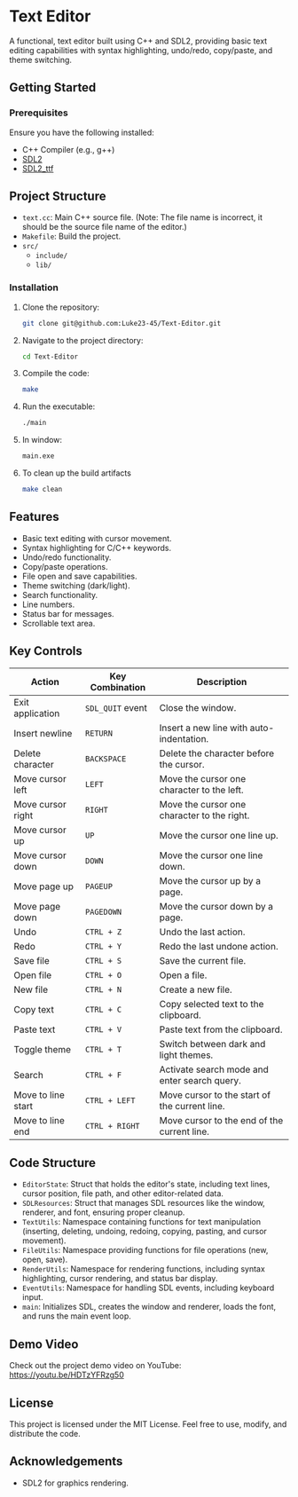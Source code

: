 # Text Editor

A functional, text editor built using C++ and SDL2, providing basic text editing capabilities with syntax highlighting, undo/redo, copy/paste, and theme switching.

## Getting Started

### Prerequisites
Ensure you have the following installed:
- C++ Compiler (e.g., g++)
- [SDL2](https://www.libsdl.org/)
- [SDL2_ttf](https://www.libsdl.org/projects/SDL_ttf/)

## Project Structure

- `text.cc`: Main C++ source file. (Note: The file name is incorrect, it should be the source file name of the editor.)
- `Makefile`: Build the project.
- `src/`
    - `include/`
    - `lib/`
### Installation
1. Clone the repository:
    ```bash
    git clone git@github.com:Luke23-45/Text-Editor.git
    ```
2. Navigate to the project directory:
    ```bash
    cd Text-Editor
    ```
3. Compile the code:
    ```bash
    make
    ```
4. Run the executable:
    ```bash
    ./main
    ```
5. In window:
    ```bash
    main.exe
    ```
6. To clean up the build artifacts
    ```bash
    make clean
    ```

## Features
- Basic text editing with cursor movement.
- Syntax highlighting for C/C++ keywords.
- Undo/redo functionality.
- Copy/paste operations.
- File open and save capabilities.
- Theme switching (dark/light).
- Search functionality.
- Line numbers.
- Status bar for messages.
- Scrollable text area.

## Key Controls

| Action            | Key Combination | Description                                  |
| ----------------- | --------------- | -------------------------------------------- |
| Exit application  | `SDL_QUIT` event| Close the window.                               |
| Insert newline    | `RETURN`        | Insert a new line with auto-indentation.       |
| Delete character  | `BACKSPACE`     | Delete the character before the cursor.     |
| Move cursor left  | `LEFT`          | Move the cursor one character to the left.   |
| Move cursor right | `RIGHT`         | Move the cursor one character to the right.  |
| Move cursor up    | `UP`            | Move the cursor one line up.                 |
| Move cursor down  | `DOWN`          | Move the cursor one line down.               |
| Move page up      | `PAGEUP`        | Move the cursor up by a page.                |
| Move page down    | `PAGEDOWN`      | Move the cursor down by a page.              |
| Undo              | `CTRL + Z`      | Undo the last action.                          |
| Redo              | `CTRL + Y`      | Redo the last undone action.                   |
| Save file         | `CTRL + S`      | Save the current file.                       |
| Open file         | `CTRL + O`      | Open a file.                                  |
| New file          | `CTRL + N`      | Create a new file.                           |
| Copy text         | `CTRL + C`      | Copy selected text to the clipboard.         |
| Paste text        | `CTRL + V`      | Paste text from the clipboard.               |
| Toggle theme      | `CTRL + T`      | Switch between dark and light themes.       |
| Search            | `CTRL + F`      | Activate search mode and enter search query. |
| Move to line start| `CTRL + LEFT`   | Move cursor to the start of the current line.|
| Move to line end  | `CTRL + RIGHT`  | Move cursor to the end of the current line.  |

## Code Structure
- `EditorState`: Struct that holds the editor's state, including text lines, cursor position, file path, and other editor-related data.
- `SDLResources`: Struct that manages SDL resources like the window, renderer, and font, ensuring proper cleanup.
- `TextUtils`: Namespace containing functions for text manipulation (inserting, deleting, undoing, redoing, copying, pasting, and cursor movement).
- `FileUtils`: Namespace providing functions for file operations (new, open, save).
- `RenderUtils`: Namespace for rendering functions, including syntax highlighting, cursor rendering, and status bar display.
- `EventUtils`: Namespace for handling SDL events, including keyboard input.
- `main`: Initializes SDL, creates the window and renderer, loads the font, and runs the main event loop.

## Demo Video
Check out the project demo video on YouTube: https://youtu.be/HDTzYFRzg50
## License

This project is licensed under the MIT License. Feel free to use, modify, and distribute the code.

## Acknowledgements

- SDL2 for graphics rendering.
